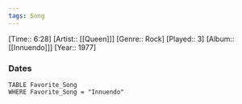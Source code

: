 ```yaml
---
tags: Song  
---
```

[Time:: 6:28]
[Artist:: [[Queen]]]
[Genre:: Rock]
[Played:: 3]
[Album:: [[Innuendo]]]
[Year:: 1977]
### Dates
````dataview
TABLE Favorite_Song
WHERE Favorite_Song = "Innuendo"
````